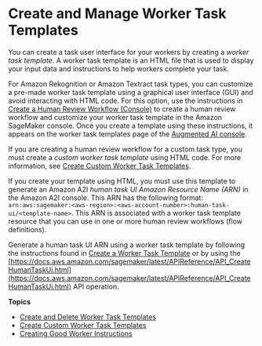# Create and Manage Worker Task Templates<a name="a2i-instructions-overview"></a>

You can create a task user interface for your workers by creating a *worker task template*\. A worker task template is an HTML file that is used to display your input data and instructions to help workers complete your task\.

For Amazon Rekognition or Amazon Textract task types, you can customize a pre\-made worker task template using a graphical user interface \(GUI\) and avoid interacting with HTML code\. For this option, use the instructions in [Create a Human Review Workflow \(Console\)](a2i-create-flow-definition.md#a2i-create-human-review-console) to create a human review workflow and customize your worker task template in the Amazon SageMaker console\. Once you create a template using these instructions, it appears on the worker task templates page of the [Augmented AI console](https://console.aws.amazon.com/a2i)\.

If you are creating a human review workflow for a custom task type, you must create a *custom worker task template* using HTML code\. For more information, see [Create Custom Worker Task Templates](a2i-custom-templates.md)\. 

If you create your template using HTML, you must use this template to generate an Amazon A2I *human task UI Amazon Resource Name \(ARN\)* in the Amazon A2I console\. This ARN has the following format: `arn:aws:sagemaker:<aws-region>:<aws-account-number>:human-task-ui/<template-name>`\. This ARN is associated with a worker task template resource that you can use in one or more human review workflows \(flow definitions\)\.

Generate a human task UI ARN using a worker task template by following the instructions found in [Create a Worker Task Template](a2i-worker-template-console.md#a2i-create-worker-template-console) or by using the [https://docs.aws.amazon.com/sagemaker/latest/APIReference/API_CreateHumanTaskUi.html](https://docs.aws.amazon.com/sagemaker/latest/APIReference/API_CreateHumanTaskUi.html) API operation\.

**Topics**
+ [Create and Delete Worker Task Templates](a2i-worker-template-console.md)
+ [Create Custom Worker Task Templates](a2i-custom-templates.md)
+ [Creating Good Worker Instructions](a2i-creating-good-instructions-guide.md)